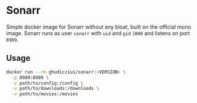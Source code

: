 # Sonarr

Simple docker image for Sonarr without any bloat, built on the official mono image. Sonarr runs as user `sonarr` with `uid` and `gid` `1000` and listens on port `8989`.

## Usage

```sh
docker run --rm ghudiczius/sonarr:<VERSION> \
  -p 8989:8989 \
  -v path/to/config:/config \
  -v path/to/downloads:/downloads \
  -v path/to/movies:/movies
```

